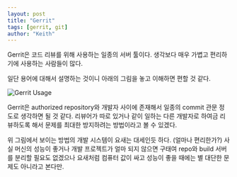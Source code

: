 ```yaml
---
layout: post
title: "Gerrit"
tags: [gerrit, git]
author: "Keith"
---
```


Gerrit은 코드 리뷰를 위해 사용하는 일종의 서버 툴이다. 생각보다 매우 가볍고 편리하기에 사용하는 사람들이 많다.

일단 용어에 대해서 설명하는 것이니 아래의 그림을 놓고 이해하면 편할 것 같다.

![Gerrit Usage](intro-quick-central-gerrit.png)

Gerrit은 authorized repository와 개발자 사이에 존재해서 일종의 commit 관문 정도로 생각하면 될 것 같다. 리뷰어가 따로 있거나 같이 일하는 다른 개발자로 하여금 리뷰하도록 해서 문제를 최대한 방지하려는 방법이라고 볼 수 있겠다.

위 그림에서 보이는 방법의 개발 시스템이 요새는 대세인듯 하다. (얼마나 편리한가?) 사실 머신의 성능이 좋거나 개발 프로젝트가 얼마 되지 않으면 구태여 repo와 build 서버를 분리할 필요도 없겠으나 요새처럼 컴퓨터 값이 싸고 성능이 좋을 때에는 별 대단한 문제도 아니라고 본다만.



